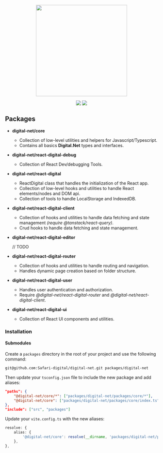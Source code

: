 <p align="center">
    <img width="300" src="/assets/logo-v1_full.svg">
</p>
<div align="center">
    <a href="https://github.com/safari-digital"><img src="https://img.shields.io/badge/safari-digital-green.svg"></a>
    <a href="https://www.typescriptlang.org"><img src="https://img.shields.io/badge/Typescript-blue.svg"></a>
</div>

## Packages
- **digital-net/core** 
  - Collection of low-level utilities and helpers for Javascript/Typescript. 
  - Contains all basics **Digital.Net** types and interfaces.

- **digital-net/react-digital-debug** 
  - Collection of React Dev/debugging Tools.

- **digital-net/react-digital**
  - ReactDigital class that handles the initialization of the React app. 
  - Collection of low-level hooks and utilities to handle React elements/nodes and DOM api.
  - Collection of tools to handle LocalStorage and IndexedDB.

- **digital-net/react-digital-client**
  - Collection of hooks and utilities to handle data fetching and state management _(require @tanstack/react-query)_.
  - Crud hooks to handle data fetching and state management.

- **digital-net/react-digital-editor**

    // TODO

- **digital-net/react-digital-router**
  - Collection of hooks and utilities to handle routing and navigation.
  - Handles dynamic page creation based on folder structure.

- **digital-net/react-digital-user**
  - Handles user authentication and authorization.
  - Require *@digital-net/react-digital-router* and *@digital-net/react-digital-client*.

- **digital-net/react-digital-ui**
  - Collection of React UI components and utilities.

### Installation
#### Submodules
Create a `packages` directory in the root of your project and use the following command:
```bash
git@github.com:Safari-digital/digital-net.git packages/digital-net
```

Then update your `tsconfig.json` file to include the new package and add aliases:
```json
"paths": {
    "@digital-net/core/*": ["packages/digital-net/packages/core/*"],
    "@digital-net/core": ["packages/digital-net/packages/core/index.ts"],
},
"include": ["src", "packages"]
```

Update your `vite.config.ts` with the new aliases:
```typescript
resolve: {
    alias: {
        '@digital-net/core': resolve(__dirname, 'packages/digital-net/packages/core/'),
    },
},
```

